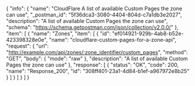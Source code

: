 {
  "info": {
    "name": "CloudFlare A list of available Custom Pages the zone can use",
    "_postman_id": "5f36dca3-3080-4404-804d-c7a1db3e2027",
    "description": "A list of available Custom Pages the zone can use",
    "schema": "https://schema.getpostman.com/json/collection/v2.0.0/"
  },
  "item": [
    {
      "name": "Zones",
      "item": [
        {
          "id": "ef014921-929b-4ab8-b52e-423398328e0e",
          "name": "cloudflare-custom-pages-for-a-zone-api",
          "request": {
            "url": "http://example.com/api/zones/:zone_identifier/custom_pages",
            "method": "GET",
            "body": {
              "mode": "raw"
            },
            "description": "A list of available Custom Pages the zone can use"
          },
          "response": [
            {
              "status": "OK",
              "code": 200,
              "name": "Response_200",
              "id": "308ff401-23a1-4d84-b1ef-a967972e8b25"
            }
          ]
        }
      ]
    }
  ]
}